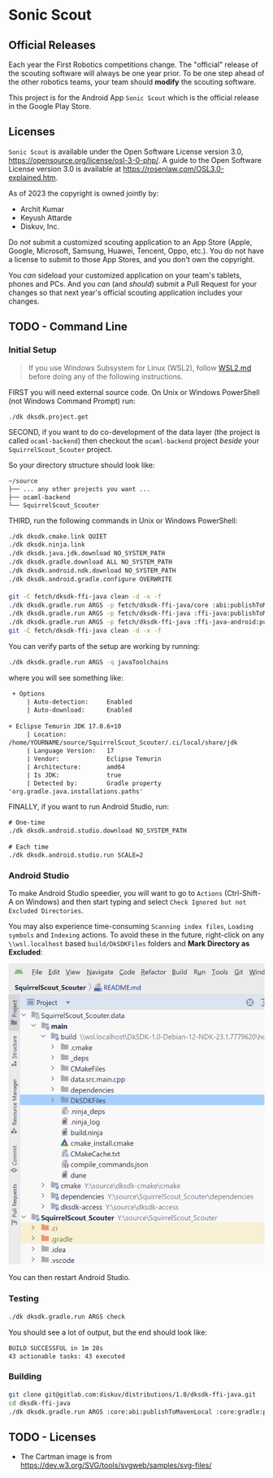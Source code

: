# Sonic Scout

## Official Releases

Each year the First Robotics competitions change.
The "official" release of the scouting software will always be one year prior.
To be one step ahead of the other robotics teams, your team should **modify** the scouting software.

This project is for the Android App `Sonic Scout` which is the official release in the Google Play Store.

## Licenses

`Sonic Scout` is available under the Open Software License version 3.0,
<https://opensource.org/license/osl-3-0-php/>. A guide to the Open Software License version 3.0 is available at
<https://rosenlaw.com/OSL3.0-explained.htm>.

As of 2023 the copyright is owned jointly by:

- Archit Kumar
- Keyush Attarde
- Diskuv, Inc.

Do *not* submit a customized scouting application to an App Store (Apple, Google, Microsoft, Samsung, Huawei, Tencent, Oppo, etc.). You do not have a license to submit to those App Stores, and you don't own the copyright.

You *can* sideload your customized application on your team's tablets, phones and PCs. And you *can* (and *should*) submit a Pull Request for your changes so that next year's official scouting application includes your changes.

## TODO - Command Line

### Initial Setup

> If you use Windows Subsystem for Linux (WSL2), follow [WSL2.md](./WSL2.md)
> before doing any of the following instructions.

FIRST you will need external source code. On Unix or Windows PowerShell (not Windows Command Prompt) run:

```shell
./dk dksdk.project.get
```

SECOND, if you want to do co-development of the data layer (the project is called `ocaml-backend`)
then checkout the `ocaml-backend` project *beside* your `SquirrelScout_Scouter` project.

So your directory structure should look like:

```text
~/source
├── ... any other projects you want ...
├── ocaml-backend
└── SquirrelScout_Scouter
```

THIRD, run the following commands in Unix or Windows PowerShell:

```sh
./dk dksdk.cmake.link QUIET
./dk dksdk.ninja.link
./dk dksdk.java.jdk.download NO_SYSTEM_PATH
./dk dksdk.gradle.download ALL NO_SYSTEM_PATH
./dk dksdk.android.ndk.download NO_SYSTEM_PATH
./dk dksdk.android.gradle.configure OVERWRITE

git -C fetch/dksdk-ffi-java clean -d -x -f
./dk dksdk.gradle.run ARGS -p fetch/dksdk-ffi-java/core :abi:publishToMavenLocal :gradle:publishToMavenLocal
./dk dksdk.gradle.run ARGS -p fetch/dksdk-ffi-java :ffi-java:publishToMavenLocal -P "cmakeCommand=$PWD/.ci/cmake/bin/cmake" -P disableAndroidNdk=1
./dk dksdk.gradle.run ARGS -p fetch/dksdk-ffi-java :ffi-java-android:publishToMavenLocal -P "cmakeCommand=$PWD/.ci/cmake/bin/cmake" -P disableAndroidNdk=1
git -C fetch/dksdk-ffi-java clean -d -x -f
```

You can verify parts of the setup are working by running:

```sh
./dk dksdk.gradle.run ARGS -q javaToolchains
```

where you will see something like:

```text
 + Options
     | Auto-detection:     Enabled
     | Auto-download:      Enabled

+ Eclipse Temurin JDK 17.0.6+10
     | Location:           /home/YOURNAME/source/SquirrelScout_Scouter/.ci/local/share/jdk
     | Language Version:   17
     | Vendor:             Eclipse Temurin
     | Architecture:       amd64
     | Is JDK:             true
     | Detected by:        Gradle property 'org.gradle.java.installations.paths'
```

FINALLY, if you want to run Android Studio, run:

```shell
# One-time
./dk dksdk.android.studio.download NO_SYSTEM_PATH

# Each time
./dk dksdk.android.studio.run SCALE=2
```

### Android Studio

To make Android Studio speedier, you will want to go to `Actions` (Ctrl-Shift-A on Windows)
and then start typing and select `Check Ignored but not Excluded Directories`.

You may also experience time-consuming `Scanning index files`, `Loading symbols` and `Indexing` actions.
To avoid these in the future, right-click on any `\\wsl.localhost` based `build/DkSDKFiles` folders and **Mark Directory as Excluded**:

![Mark build/DkSDKFiles directory as Excluded](static/exclude-DkSDKFiles.png)

You can then restart Android Studio.

### Testing

```sh
./dk dksdk.gradle.run ARGS check
```

You should see a lot of output, but the end should look like:

```text
BUILD SUCCESSFUL in 1m 28s
43 actionable tasks: 43 executed
```

### Building

```sh
git clone git@gitlab.com:diskuv/distributions/1.0/dksdk-ffi-java.git
cd dksdk-ffi-java
./dk dksdk.gradle.run ARGS :core:abi:publishToMavenLocal :core:gradle:publishToMavenLocal
```

## TODO - Licenses

- The Cartman image is from https://dev.w3.org/SVG/tools/svgweb/samples/svg-files/

